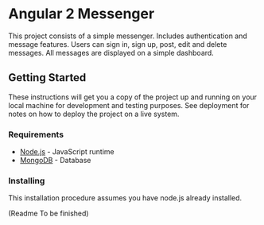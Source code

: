 # Angular 2 Messenger

This project consists of a simple messenger. Includes authentication and message features. Users can sign in, sign up, post, edit and delete messages. All messages are displayed on a simple dashboard.

## Getting Started

These instructions will get you a copy of the project up and running on your local machine for development and testing purposes. See deployment for notes on how to deploy the project on a live system.

### Requirements

* [Node.js](https://nodejs.org) - JavaScript runtime
* [MongoDB](https://www.mongodb.com/) - Database

### Installing

This installation procedure assumes you have node.js already installed.

(Readme To be finished)

